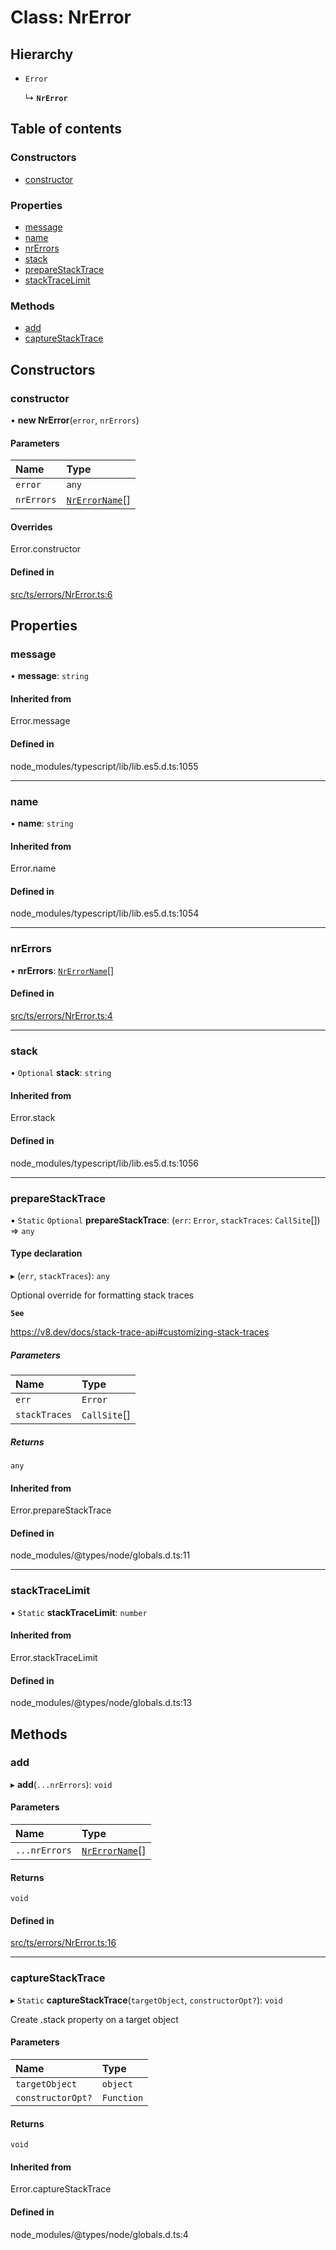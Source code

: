 # Class: NrError

## Hierarchy

- `Error`

  ↳ **`NrError`**

## Table of contents

### Constructors

- [constructor](NrError.md#constructor)

### Properties

- [message](NrError.md#message)
- [name](NrError.md#name)
- [nrErrors](NrError.md#nrerrors)
- [stack](NrError.md#stack)
- [prepareStackTrace](NrError.md#preparestacktrace)
- [stackTraceLimit](NrError.md#stacktracelimit)

### Methods

- [add](NrError.md#add)
- [captureStackTrace](NrError.md#capturestacktrace)

## Constructors

### constructor

• **new NrError**(`error`, `nrErrors`)

#### Parameters

| Name | Type |
| :------ | :------ |
| `error` | `any` |
| `nrErrors` | [`NrErrorName`](../API.md#nrerrorname)[] |

#### Overrides

Error.constructor

#### Defined in

[src/ts/errors/NrError.ts:6](https://gitlab.com/i3-market/code/wp3/t3.2/conflict-resolution/non-repudiation-library/-/blob/438f424/src/ts/errors/NrError.ts#L6)

## Properties

### message

• **message**: `string`

#### Inherited from

Error.message

#### Defined in

node_modules/typescript/lib/lib.es5.d.ts:1055

___

### name

• **name**: `string`

#### Inherited from

Error.name

#### Defined in

node_modules/typescript/lib/lib.es5.d.ts:1054

___

### nrErrors

• **nrErrors**: [`NrErrorName`](../API.md#nrerrorname)[]

#### Defined in

[src/ts/errors/NrError.ts:4](https://gitlab.com/i3-market/code/wp3/t3.2/conflict-resolution/non-repudiation-library/-/blob/438f424/src/ts/errors/NrError.ts#L4)

___

### stack

• `Optional` **stack**: `string`

#### Inherited from

Error.stack

#### Defined in

node_modules/typescript/lib/lib.es5.d.ts:1056

___

### prepareStackTrace

▪ `Static` `Optional` **prepareStackTrace**: (`err`: `Error`, `stackTraces`: `CallSite`[]) => `any`

#### Type declaration

▸ (`err`, `stackTraces`): `any`

Optional override for formatting stack traces

**`See`**

https://v8.dev/docs/stack-trace-api#customizing-stack-traces

##### Parameters

| Name | Type |
| :------ | :------ |
| `err` | `Error` |
| `stackTraces` | `CallSite`[] |

##### Returns

`any`

#### Inherited from

Error.prepareStackTrace

#### Defined in

node_modules/@types/node/globals.d.ts:11

___

### stackTraceLimit

▪ `Static` **stackTraceLimit**: `number`

#### Inherited from

Error.stackTraceLimit

#### Defined in

node_modules/@types/node/globals.d.ts:13

## Methods

### add

▸ **add**(`...nrErrors`): `void`

#### Parameters

| Name | Type |
| :------ | :------ |
| `...nrErrors` | [`NrErrorName`](../API.md#nrerrorname)[] |

#### Returns

`void`

#### Defined in

[src/ts/errors/NrError.ts:16](https://gitlab.com/i3-market/code/wp3/t3.2/conflict-resolution/non-repudiation-library/-/blob/438f424/src/ts/errors/NrError.ts#L16)

___

### captureStackTrace

▸ `Static` **captureStackTrace**(`targetObject`, `constructorOpt?`): `void`

Create .stack property on a target object

#### Parameters

| Name | Type |
| :------ | :------ |
| `targetObject` | `object` |
| `constructorOpt?` | `Function` |

#### Returns

`void`

#### Inherited from

Error.captureStackTrace

#### Defined in

node_modules/@types/node/globals.d.ts:4
